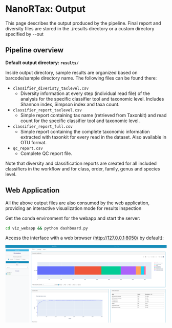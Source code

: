 # NanoRTax: Output

This page describes the output produced by the pipeline. Final report and diversity files are stored in the ./results directory or a custom directory specified by --out

## Pipeline overview

**Default output directory: `results/`**

Inside output directory, sample results are organized based on barcode/sample directory name. The following files can be found there:

* `classifier_diveristy_taxlevel.csv`
  * Diversity information at every step (individual read file) of the analysis for the specific classifier tool and taxonomic level. Includes Shannon index, Simpson index and taxa count.
* `classifier_report_taxlevel.csv`
  * Simple report containing tax name (retrieved from Taxonkit) and read count for the specific classifier tool and taxonomic level. 
* `classifier_report_full.csv`
  * Simple report containing the complete taxonomic information extracted with taxonkit for every read in the dataset. Also available in OTU format.
* `qc_report.csv`
  * Complete QC report file.

Note that diversity and classification reports are created for all included classifiers in the workflow and for class, order, family, genus and species level.

## Web Application

All the above output files are also consumed by the web application, providing an interactive visualization mode for results inspection

Get the conda environment for the webapp and start the server:
```bash
cd viz_webapp && python dashboard.py
```
Access the interface with a web browser (http://127.0.0.1:8050/ by default):

![sample_info](./images/sample_info.png)

